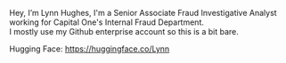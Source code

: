Hey, I’m Lynn Hughes, I'm a Senior Associate Fraud Investigative Analyst working for Capital One's Internal Fraud Department.     
I mostly use my Github enterprise account so this is a bit bare. 

Hugging Face: https://huggingface.co/Lynn

<!---
LynnAnalytics/LynnAnalytics is a ✨ special ✨ repository because its `README.md` (this file) appears on your GitHub profile.
You can click the Preview link to take a look at your changes.
--->
